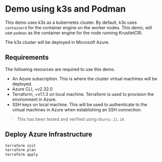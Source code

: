 # Demo using k3s and Podman

This demo uses k3s as a kubernetes cluster.  By default, k3s uses `containerd` for the container engine on the worker nodes. This demo, will use `podman` as the container engine for the node running KrustletCRI.

The k3s cluster will be deployed in Microsoft Azure.

## Requirements

The following resources are required to use this demo.

- An Azure subscription. This is where the cluster virtual machines will be deployed.
- Azure CLI, +v2.32.0
- Terraform, +v1.1.3 on local machine. Terraform is used to provision the environment in Azure.
- SSH keys on local machine. This will be used to authenticate to the virtual machines in Azure when establishing an SSH connection. 

> This has been tested and verified using `Ubuntu 21.10`.

## Deploy Azure Infrastructure

```bash
terraform init
terraform plan
terraform apply
```

